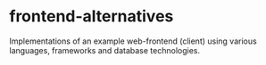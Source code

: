 # frontend-alternatives
Implementations of an example web-frontend (client) using various languages, frameworks and database technologies.
